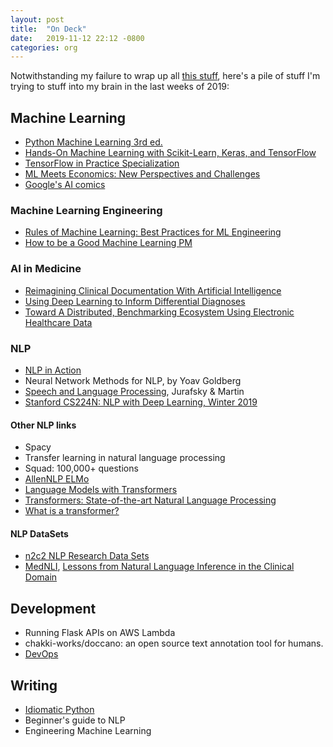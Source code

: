 ```yaml
---
layout: post
title:  "On Deck"
date:   2019-11-12 22:12 -0800
categories: org
---
```


Notwithstanding my failure to wrap up all [this stuff](/2019-03-09/on-deck.html), here's a pile of stuff I'm trying to stuff into my brain in the last weeks of 2019:


## Machine Learning

 * [Python Machine Learning 3rd ed.](https://www.packtpub.com/data/python-machine-learning-third-edition)
 * [Hands-On Machine Learning with Scikit-Learn, Keras, and TensorFlow](https://github.com/ageron/handson-ml2)
 * [TensorFlow in Practice Specialization](https://www.coursera.org/specializations/tensorflow-in-practice)
 * [ML Meets Economics: New Perspectives and Challenges](https://databricks.com/session/keynote-from-michael-i-jordan)
 * [Google's AI comics](https://cloud.google.com/products/ai/ml-comic-1/)

### Machine Learning Engineering

 * [Rules of Machine Learning: Best Practices for ML Engineering](https://developers.google.com/machine-learning/guides/rules-of-ml)
 * [How to be a Good Machine Learning PM](https://www.youtube.com/watch?v=5z1Hz-rV4zY)

### AI in Medicine

 * [Reimagining Clinical Documentation With Artificial Intelligence](https://www.mayoclinicproceedings.org/article/S0025-6196(18)30142-3/pdf)
 * [Using Deep Learning to Inform Differential Diagnoses](https://ai.googleblog.com/2019/09/using-deep-learning-to-inform.html)
 * [Toward A Distributed, Benchmarking Ecosystem Using Electronic Healthcare Data](https://sagebionetworks.org/in-the-news/toward-a-distributed-benchmarking-ecosystem-using-electronic-healthcare-data/)


### NLP

 * [NLP in Action](https://github.com/totalgood/nlpia)
 * Neural Network Methods for NLP, by Yoav Goldberg
 * [Speech and Language Processing](https://web.stanford.edu/~jurafsky/slp3/), Jurafsky & Martin
 * [Stanford CS224N: NLP with Deep Learning, Winter 2019](http://web.stanford.edu/class/cs224n/)

#### Other NLP links

 * Spacy
 * Transfer learning in natural language processing
 * Squad: 100,000+ questions
 * [AllenNLP ELMo](https://allennlp.org/elmo)
 * [Language Models with Transformers](https://arxiv.org/abs/1904.09408)
 * [Transformers: State-of-the-art Natural Language Processing](https://arxiv.org/pdf/1910.03771.pdf)
 * [What is a transformer?](https://medium.com/inside-machine-learning/what-is-a-transformer-d07dd1fbec04)

#### NLP DataSets

 * [n2c2 NLP Research Data Sets](https://portal.dbmi.hms.harvard.edu/projects/n2c2-nlp/)
 * [MedNLI](https://jgc128.github.io/mednli/), [Lessons from Natural Language Inference in the Clinical Domain](https://arxiv.org/abs/1808.06752)


## Development

 * Running Flask APIs on AWS Lambda
 * chakki-works/doccano: an open source text annotation tool for humans.
 * [DevOps](https://cloud.google.com/blog/products/devops-sre/the-2019-accelerate-state-of-devops-elite-performance-productivity-and-scaling)


## Writing

 * [Idiomatic Python](/2019-12-03/idiomatic-python.html)
 * Beginner's guide to NLP
 * Engineering Machine Learning
